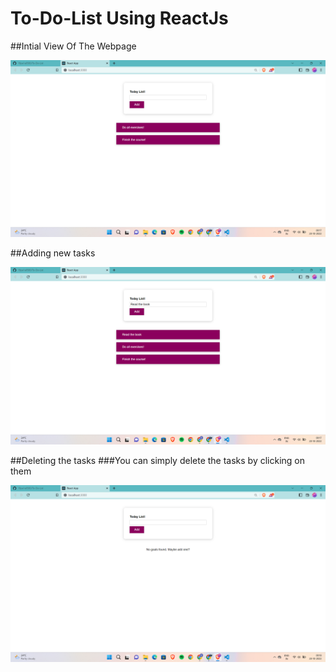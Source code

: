 # To-Do-List Using ReactJs

##Intial View Of The Webpage

<img src="https://raw.githubusercontent.com/19pa1a0580/To-Do-List/master/InitialView.png">

##Adding new tasks 

<img src="https://raw.githubusercontent.com/19pa1a0580/To-Do-List/master/Adding%20the%20task.png">

##Deleting the tasks
###You can simply delete the tasks by clicking on them

<img src="https://raw.githubusercontent.com/19pa1a0580/To-Do-List/master/Deleting%20the%20task.png">
